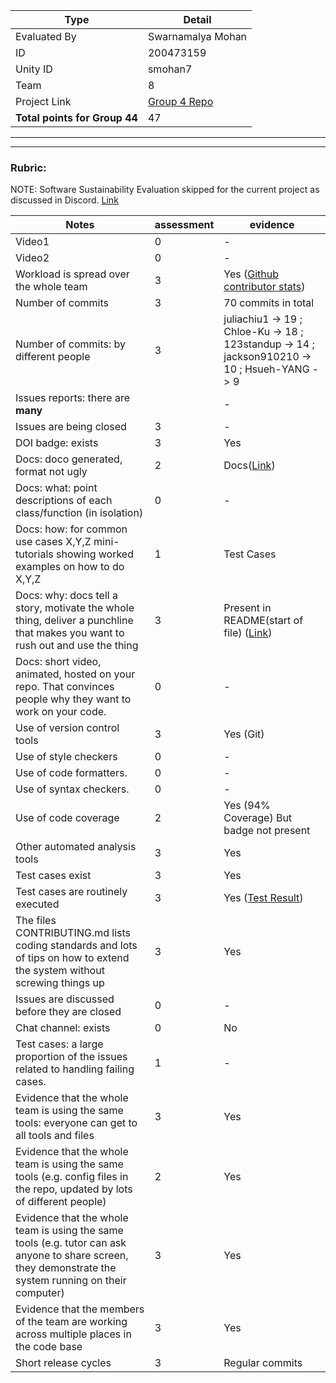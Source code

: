 |Type| Detail                                                  |
|--------|---------------------------------------------------------|
| Evaluated By | Swarnamalya Mohan                                       |
| ID | 200473159                                               |
| Unity ID | smohan7                                                 |
| Team | 8                                                       |
| Project Link | [Group 4 Repo](https://github.com/juliachiu1/csc510_g4_hw2345) |
|**Total points for Group 44**| 47                                                      |

******
******

### Rubric:

NOTE: Software Sustainability Evaluation skipped for the current project as discussed in Discord. [Link](https://discord.com/channels/1009547855301718107/1009549425288429608/1023416944101163069)

|Notes|assessment| evidence                                                                                               |
|-----|---------|--------------------------------------------------------------------------------------------------------|
|Video1| 0 | -                                                                                                      |
|Video2| 0 | -                                                                                                      |
|Workload is spread over the whole team | 3 | Yes ([Github contributor stats](https://github.com/juliachiu1/csc510_g4_hw2345/graphs/contributors))   |
|Number of commits| 3 | 70 commits in total                                                                                   
|Number of commits: by different people| 3 | juliachiu1 -> 19 ; Chloe-Ku -> 18 ; 123standup -> 14 ; jackson910210 -> 10 ; Hsueh-YANG -> 9           |
|Issues reports: there are **many**| | -                                                                                                      |
|Issues are being closed| 3 | -                                                                                                      | 
|DOI badge: exists|  3 | Yes                                                                                                    |
|Docs: doco generated, format not ugly |  2 | Docs([Link](https://github.com/juliachiu1/csc510_g4_hw2345#readme))                         |
|Docs: what: point descriptions of each class/function (in isolation) | 0 | -                                                                                                      |
|Docs: how: for common use cases X,Y,Z mini-tutorials showing worked examples on how to do X,Y,Z|  1 | Test Cases                                                                                             |
|Docs: why: docs tell a story, motivate the whole thing, deliver a punchline that makes you want to rush out and use the thing|  3 | Present in README(start of file) ([Link](https://github.com/juliachiu1/csc510_g4_hw2345#readme)) |
|Docs: short video, animated, hosted on your repo. That convinces people why they want to work on your code.| 0 | -                                                                                                      | 
|Use of version control tools| 3 | Yes (Git)                                                                                              |
|Use of style checkers | 0 | -                                                                                                      | 
|Use of code formatters. | 0 | -                                                                                                      | 
|Use of syntax checkers. | 0 | -                                                                                                      | 
|Use of code coverage | 2 | Yes (94% Coverage) But badge not present                                                               |
|Other automated analysis tools| 3 | Yes                                                                                                    | 
|Test cases exist|  3 | Yes                                                                                                    |
|Test cases are routinely executed|  3 | Yes ([Test Result](https://github.com/juliachiu1/csc510_g4_hw2345/blob/main/.github/workflows/test.yml))                                   |
|The files CONTRIBUTING.md lists coding standards and lots of tips on how to extend the system without screwing things up|  3 | Yes                                                                                                    |
|Issues are discussed before they are closed| 0 | -                                                                                                      |
|Chat channel: exists|0 | No                                                                                                     | 
|Test cases: a large proportion of the issues related to handling failing cases.| 1 | -                                                                                                      |
|Evidence that the whole team is using the same tools: everyone can get to all tools and files| 3 | Yes                                                                                                    | 
|Evidence that the whole team is using the same tools (e.g. config files in the repo, updated by lots of different people)|  2 | Yes                                                                                                    |
|Evidence that the whole team is using the same tools (e.g. tutor can ask anyone to share screen, they demonstrate the system running on their computer)| 3 | Yes                                                                                                    |
|Evidence that the members of the team are working across multiple places in the code base| 3 | Yes                                                                                                    | 
|Short release cycles | 3 | Regular commits                                                                                        |

